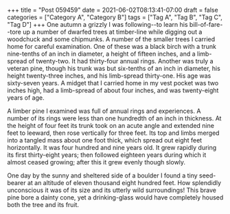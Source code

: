+++
title = "Post 059459"
date = 2021-06-02T08:13:41-07:00
draft = false
categories = ["Category A", "Category B"]
tags = ["Tag A", "Tag B", "Tag C", "Tag D"]
+++
One autumn a grizzly I was following--to learn his bill-of-fare--tore up a number of dwarfed trees at timber-line while digging out a woodchuck and some chipmunks. A number of the smaller trees I carried home for careful examination. One of these was a black birch with a trunk nine-tenths of an inch in diameter, a height of fifteen inches, and a limb-spread of twenty-two. It had thirty-four annual rings. Another was truly a veteran pine, though his trunk was but six-tenths of an inch in diameter, his height twenty-three inches, and his limb-spread thirty-one. His age was sixty-seven years. A midget that I carried home in my vest pocket was two inches high, had a limb-spread of about four inches, and was twenty-eight years of age.

A limber pine I examined was full of annual rings and experiences. A number of its rings were less than one hundredth of an inch in thickness. At the height of four feet its trunk took on an acute angle and extended nine feet to leeward, then rose vertically for three feet. Its top and limbs merged into a tangled mass about one foot thick, which spread out eight feet horizontally. It was four hundred and nine years old. It grew rapidly during its first thirty-eight years; then followed eighteen years during which it almost ceased growing; after this it grew evenly though slowly.

One day by the sunny and sheltered side of a boulder I found a tiny seed-bearer at an altitude of eleven thousand eight hundred feet. How splendidly unconscious it was of its size and its utterly wild surroundings! This brave pine bore a dainty cone, yet a drinking-glass would have completely housed both the tree and its fruit.

